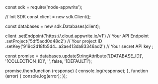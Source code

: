 const sdk = require('node-appwrite');

// Init SDK
const client = new sdk.Client();

const databases = new sdk.Databases(client);

client
    .setEndpoint('https://<REGION>.cloud.appwrite.io/v1') // Your API Endpoint
    .setProject('5df5acd0d48c2') // Your project ID
    .setKey('919c2d18fb5d4...a2ae413da83346ad2') // Your secret API key
;

const promise = databases.updateStringAttribute('[DATABASE_ID]', '[COLLECTION_ID]', '', false, '[DEFAULT]');

promise.then(function (response) {
    console.log(response);
}, function (error) {
    console.log(error);
});